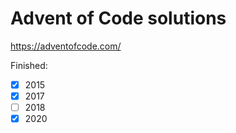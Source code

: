 # Advent of Code solutions

https://adventofcode.com/

Finished:
- [x] 2015
- [x] 2017
- [ ] 2018
- [x] 2020
